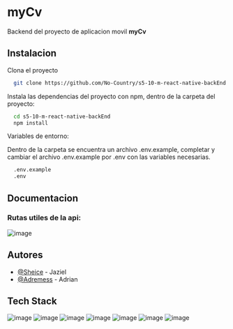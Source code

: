# myCv

Backend del proyecto de aplicacion movil **myCv**  

## Instalacion

Clona el proyecto

```bash
  git clone https://github.com/No-Country/s5-10-m-react-native-backEnd.git
```


Instala las dependencias del proyecto con npm, dentro de la carpeta del proyecto:

```bash
  cd s5-10-m-react-native-backEnd
  npm install
```


Variables de entorno: 

Dentro de la carpeta se encuentra un archivo .env.example, completar y cambiar el archivo .env.example por .env con las variables necesarias.

```bash
  .env.example
  .env
```
## Documentacion

### Rutas utiles de la api:
![image](https://user-images.githubusercontent.com/10036985/205115946-d2fb4dfd-489b-4cf5-92a3-2b1db6696178.png)


## Autores

- [@Sheice](https://github.com/Sheice) - Jaziel
- [@Adremess](https://github.com/Adremess) - Adrian



## Tech Stack
![image](https://img.shields.io/badge/Express.js-000000?style=for-the-badge&logo=express&logoColor=white)
![image](https://img.shields.io/badge/MySQL-005C84?style=for-the-badge&logo=mysql&logoColor=white)
![image](https://img.shields.io/badge/JWT-000000?style=for-the-badge&logo=JSON%20web%20tokens&logoColor=white)
![image](https://img.shields.io/badge/Node.js-339933?style=for-the-badge&logo=nodedotjs&logoColor=white)
![image](https://img.shields.io/badge/npm-CB3837?style=for-the-badge&logo=npm&logoColor=white)
![image](https://img.shields.io/badge/Swagger-85EA2D?style=for-the-badge&logo=Swagger&logoColor=white)
![image](https://img.shields.io/badge/Sequelize-52B0E7?style=for-the-badge&logo=Sequelize&logoColor=white)



